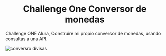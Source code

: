 <h1 align="center">Challenge One Conversor de monedas</h1>
Challenge ONE Alura, Construire mi propio conversor de monedas, usando consultas a una API.

![conversro divisas](https://github.com/codpez/Conversor-de-monedas/assets/65423779/a6681162-52cb-4100-b0e3-586479390ede)
